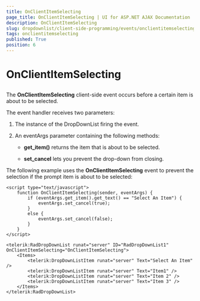 ```yaml
---
title: OnClientItemSelecting
page_title: OnClientItemSelecting | UI for ASP.NET AJAX Documentation
description: OnClientItemSelecting
slug: dropdownlist/client-side-programming/events/onclientitemselecting
tags: onclientitemselecting
published: True
position: 6
---
```


# OnClientItemSelecting



## 

The **OnClientItemSelecting** client-side event occurs before a certain item is about to be selected.

The event handler receives two parameters:

1. The instance of the DropDownList firing the event.

2. An eventArgs parameter containing the following methods:

	* **get_item()** returns the item that is about to be selected.

	* **set_cancel** lets you prevent the drop-down from closing.

The following example uses the **OnClientItemSelecting** event to prevent the selection if the prompt item is about to be selected:

````ASPNET
<script type="text/javascript">
    function OnClientItemSelecting(sender, eventArgs) {
        if (eventArgs.get_item().get_text() == "Select An Item") {
            eventArgs.set_cancel(true);
        }
        else {
            eventArgs.set_cancel(false);
        }
    }
</script>

<telerik:RadDropDownList runat="server" ID="RadDropDownList1" OnClientItemSelecting="OnClientItemSelecting">
    <Items>
        <telerik:DropDownListItem runat="server" Text="Select An Item" />
        <telerik:DropDownListItem runat="server" Text="Item1" />
        <telerik:DropDownListItem runat="server" Text="Item 2" />
        <telerik:DropDownListItem runat="server" Text="Item 3" />
    </Items>
</telerik:RadDropDownList>
````


